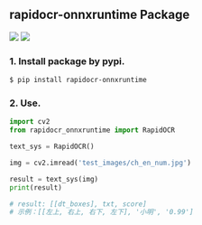 ## rapidocr-onnxruntime Package
<p>
    <a href=""><img src="https://img.shields.io/badge/Python-3.6+-aff.svg"></a>
    <a href=""><img src="https://img.shields.io/badge/OS-Linux%2C%20Win%2C%20Mac-pink.svg"></a>
</p>

### 1. Install package by pypi.
```bash
$ pip install rapidocr-onnxruntime
```

### 2. Use.
```python
import cv2
from rapidocr_onnxruntime import RapidOCR

text_sys = RapidOCR()

img = cv2.imread('test_images/ch_en_num.jpg')

result = text_sys(img)
print(result)

# result: [[dt_boxes], txt, score]
# 示例：[[左上, 右上, 右下, 左下], '小明', '0.99']
```
